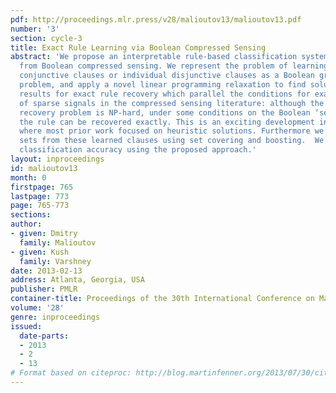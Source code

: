 ```yaml
---
pdf: http://proceedings.mlr.press/v28/malioutov13/malioutov13.pdf
number: '3'
section: cycle-3
title: Exact Rule Learning via Boolean Compressed Sensing
abstract: 'We propose an interpretable rule-based classification system based on ideas
  from Boolean compressed sensing. We represent the problem of learning individual
  conjunctive clauses or individual disjunctive clauses as a Boolean group testing
  problem, and apply a novel linear programming relaxation to find solutions. We derive
  results for exact rule recovery which parallel the conditions for exact recovery
  of sparse signals in the compressed sensing literature: although the general rule
  recovery problem is NP-hard, under some conditions on the Boolean ‘sensing’ matrix,
  the rule can be recovered exactly. This is an exciting development in rule learning
  where most prior work focused on heuristic solutions. Furthermore we construct rule
  sets from these learned clauses using set covering and boosting.  We show competitive
  classification accuracy using the proposed approach.'
layout: inproceedings
id: malioutov13
month: 0
firstpage: 765
lastpage: 773
page: 765-773
sections: 
author:
- given: Dmitry
  family: Malioutov
- given: Kush
  family: Varshney
date: 2013-02-13
address: Atlanta, Georgia, USA
publisher: PMLR
container-title: Proceedings of the 30th International Conference on Machine Learning
volume: '28'
genre: inproceedings
issued:
  date-parts:
  - 2013
  - 2
  - 13
# Format based on citeproc: http://blog.martinfenner.org/2013/07/30/citeproc-yaml-for-bibliographies/
---
```

